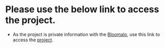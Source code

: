 # Please use the below link to access the project.

* As the project is private information with the [Bloomalo](https://www.bloomalo.com/), use this link to access the [project](https://github.com/OSUBloomaloResearch/Ohio-State-Research/tree/main).
